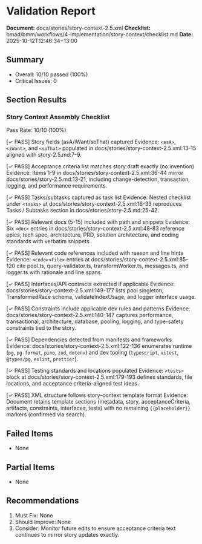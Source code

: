 # Validation Report

**Document:** docs/stories/story-context-2.5.xml
**Checklist:** bmad/bmm/workflows/4-implementation/story-context/checklist.md
**Date:** 2025-10-12T12:46:34+13:00

## Summary
- Overall: 10/10 passed (100%)
- Critical Issues: 0

## Section Results

### Story Context Assembly Checklist
Pass Rate: 10/10 (100%)

[✓ PASS] Story fields (asA/iWant/soThat) captured
Evidence: `<asA>`, `<iWant>`, and `<soThat>` populated in docs/stories/story-context-2.5.xml:13-15 aligned with story-2.5.md:7-9.

[✓ PASS] Acceptance criteria list matches story draft exactly (no invention)
Evidence: Items 1-9 in docs/stories/story-context-2.5.xml:36-44 mirror docs/stories/story-2.5.md:13-21, including change-detection, transaction, logging, and performance requirements.

[✓ PASS] Tasks/subtasks captured as task list
Evidence: Nested checklist under `<tasks>` at docs/stories/story-context-2.5.xml:16-33 reproduces Tasks / Subtasks section in docs/stories/story-2.5.md:25-42.

[✓ PASS] Relevant docs (5-15) included with path and snippets
Evidence: Six `<doc>` entries in docs/stories/story-context-2.5.xml:48-83 reference epics, tech spec, architecture, PRD, solution architecture, and coding standards with verbatim snippets.

[✓ PASS] Relevant code references included with reason and line hints
Evidence: `<code><file>` entries at docs/stories/story-context-2.5.xml:85-120 cite pool.ts, query-validator.ts, transformWorker.ts, messages.ts, and logger.ts with rationale and line spans.

[✓ PASS] Interfaces/API contracts extracted if applicable
Evidence: docs/stories/story-context-2.5.xml:149-177 lists pool singleton, TransformedRace schema, validateIndexUsage, and logger interface usage.

[✓ PASS] Constraints include applicable dev rules and patterns
Evidence: docs/stories/story-context-2.5.xml:140-147 captures performance, transactional, architecture, database, pooling, logging, and type-safety constraints tied to the story.

[✓ PASS] Dependencies detected from manifests and frameworks
Evidence: docs/stories/story-context-2.5.xml:122-136 enumerates runtime (`pg`, `pg-format`, `pino`, `zod`, `dotenv`) and dev tooling (`typescript`, `vitest`, `@types/pg`, `eslint`, `prettier`).

[✓ PASS] Testing standards and locations populated
Evidence: `<tests>` block at docs/stories/story-context-2.5.xml:179-193 defines standards, file locations, and acceptance criteria-aligned test ideas.

[✓ PASS] XML structure follows story-context template format
Evidence: Document retains template sections (metadata, story, acceptanceCriteria, artifacts, constraints, interfaces, tests) with no remaining `{{placeholder}}` markers (confirmed via search).

## Failed Items
- None

## Partial Items
- None

## Recommendations
1. Must Fix: None
2. Should Improve: None
3. Consider: Monitor future edits to ensure acceptance criteria text continues to mirror story updates exactly.
